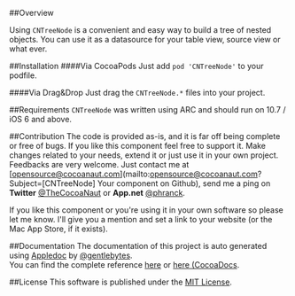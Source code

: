 ##Overview

Using `CNTreeNode` is a convenient and easy way to build a tree of nested objects. You can use it as a datasource for your table view, source view or what ever.


##Installation
####Via CocoaPods
Just add `pod 'CNTreeNode'` to your podfile.


####Via Drag&Drop
Just drag the `CNTreeNode.*` files into your project.


##Requirements
`CNTreeNode` was written using ARC and should run on 10.7 / iOS 6 and above.


##Contribution
The code is provided as-is, and it is far off being complete or free of bugs. If you like this component feel free to support it. Make changes related to your needs, extend it or just use it in your own project. Feedbacks are very welcome. Just contact me at [opensource@cocoanaut.com](mailto:opensource@cocoanaut.com?Subject=[CNTreeNode] Your component on Github), send me a ping on **Twitter** [@TheCocoaNaut](http://twitter.com/TheCocoaNaut) or **App.net** [@phranck](https://alpha.app.net/phranck). 

If you like this component or you're using it in your own software so please let me know. I'll give you a mention and set a link to your website (or the Mac App Store, if it exists).


##Documentation
The documentation of this project is auto generated using [Appledoc](http://gentlebytes.com/appledoc/) by [@gentlebytes](https://twitter.com/gentlebytes).<br />
You can find the complete reference [here](http://CNTreeNode.cocoanaut.com/documentation/) or [here (CocoaDocs](http://cocoadocs.org/docsets/CNTreeNode/).


##License
This software is published under the [MIT License](http://cocoanaut.mit-license.org).
